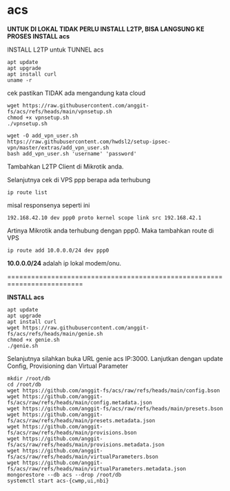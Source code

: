 # acs

**UNTUK DI LOKAL TIDAK PERLU INSTALL L2TP, BISA LANGSUNG KE PROSES INSTALL acs**

INSTALL L2TP untuk TUNNEL acs
```
apt update
apt upgrade
apt install curl
uname -r
```
cek pastikan TIDAK ada mengandung kata cloud

```
wget https://raw.githubusercontent.com/anggit-fs/acs/refs/heads/main/vpnsetup.sh
chmod +x vpnsetup.sh
./vpnsetup.sh
```

```
wget -O add_vpn_user.sh https://raw.githubusercontent.com/hwdsl2/setup-ipsec-vpn/master/extras/add_vpn_user.sh
bash add_vpn_user.sh 'username' 'password'
```
Tambahkan L2TP Client di Mikrotik anda.

Selanjutnya cek di VPS ppp berapa ada terhubung
```
ip route list
```
misal responsenya seperti ini
```
192.168.42.10 dev ppp0 proto kernel scope link src 192.168.42.1
```
Artinya Mikrotik anda terhubung dengan ppp0. Maka tambahkan route di VPS
```
ip route add 10.0.0.0/24 dev ppp0
```
**10.0.0.0/24** adalah ip lokal modem/onu.


=========================================================================

**INSTALL acs**
```
apt update
apt upgrade
apt install curl
wget https://raw.githubusercontent.com/anggit-fs/acs/refs/heads/main/genie.sh
chmod +x genie.sh
./genie.sh
```

Selanjutnya silahkan buka URL genie acs IP:3000.
Lanjutkan dengan update Config, Provisioning dan Virtual Parameter

```
mkdir /root/db
cd /root/db
wget https://github.com/anggit-fs/acs/raw/refs/heads/main/config.bson
wget https://github.com/anggit-fs/acs/raw/refs/heads/main/config.metadata.json
wget https://github.com/anggit-fs/acs/raw/refs/heads/main/presets.bson
wget https://github.com/anggit-fs/acs/raw/refs/heads/main/presets.metadata.json
wget https://github.com/anggit-fs/acs/raw/refs/heads/main/provisions.bson
wget https://github.com/anggit-fs/acs/raw/refs/heads/main/provisions.metadata.json
wget https://github.com/anggit-fs/acs/raw/refs/heads/main/virtualParameters.bson
wget https://github.com/anggit-fs/acs/raw/refs/heads/main/virtualParameters.metadata.json
mongorestore --db acs --drop /root/db
systemctl start acs-{cwmp,ui,nbi}
```

